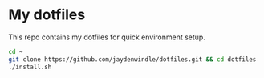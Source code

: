 # My dotfiles

This repo contains my dotfiles for quick environment setup. 

```bash
cd ~
git clone https://github.com/jaydenwindle/dotfiles.git && cd dotfiles
./install.sh
```
